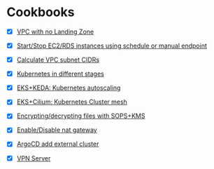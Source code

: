 # Cookbooks

- [x] [VPC with no Landing Zone](./VPC-with-no-LandingZone.md)
- [x] [Start/Stop EC2/RDS instances using schedule or manual endpoint](./schedule-start-stop-ec2.md)
- [x] [Calculate VPC subnet CIDRs](./VPC-subnet-calculator.md)
- [x] [Kubernetes in different stages](./k8s.md)
- [x] [EKS+KEDA: Kubernetes autoscaling](./k8s-keda)
- [x] [EKS+Cilium: Kubernetes Cluster mesh](./k8s-cilium.md)
- [x] [Encrypting/decrypting files with SOPS+KMS](./sops-kms.md)
- [x] [Enable/Disable nat gateway](./enable-nat-gateway.md)
- [x] [ArgoCD add external cluster](./argocd-external-cluster.md)
- [x] [VPN Server](./VPN-server.md)

